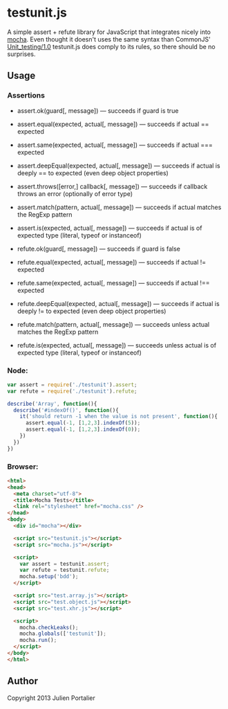 # testunit.js

A simple assert + refute library for JavaScript that integrates nicely into
[mocha](http://visionmedia.github.io/mocha). Even thought it doesn't uses the
same syntax than CommonJS' [Unit_testing/1.0](http://wiki.commonjs.org/wiki/Unit_Testing/1.0)
testunit.js does comply to its rules, so there should be no surprises.

## Usage

### Assertions

  - assert.ok(guard[, message])                     — succeeds if guard is true
  - assert.equal(expected, actual[, message])       — succeeds if actual == expected
  - assert.same(expected, actual[, message])        — succeeds if actual === expected
  - assert.deepEqual(expected, actual[, message])   — succeeds if actual is deeply == to expected (even deep object properties)
  - assert.throws([error,] callback[, message])     — succeeds if callback throws an error (optionally of error type)
  - assert.match(pattern, actual[, message])        — succeeds if actual matches the RegExp pattern
  - assert.is(expected, actual[, message])          — succeeds if actual is of expected type (literal, typeof or instanceof)

  - refute.ok(guard[, message])                     — succeeds if guard is false
  - refute.equal(expected, actual[, message])       — succeeds if actual != expected
  - refute.same(expected, actual[, message])        — succeeds if actual !== expected
  - refute.deepEqual(expected, actual[, message])   — succeeds if actual is deeply != to expected (even deep object properties)
  - refute.match(pattern, actual[, message])        — succeeds unless actual matches the RegExp pattern
  - refute.is(expected, actual[, message])          — succeeds unless actual is of expected type (literal, typeof or instanceof)

### Node:

```javascript
var assert = require('./testunit').assert;
var refute = require('./testunit').refute;

describe('Array', function(){
  describe('#indexOf()', function(){
    it('should return -1 when the value is not present', function(){
      assert.equal(-1, [1,2,3].indexOf(5));
      assert.equal(-1, [1,2,3].indexOf(0));
    })
  })
})
```

### Browser:

```html
<html>
<head>
  <meta charset="utf-8">
  <title>Mocha Tests</title>
  <link rel="stylesheet" href="mocha.css" />
</head>
<body>
  <div id="mocha"></div>

  <script src="testunit.js"></script>
  <script src="mocha.js"></script>

  <script>
    var assert = testunit.assert;
    var refute = testunit.refute;
    mocha.setup('bdd');
  </script>

  <script src="test.array.js"></script>
  <script src="test.object.js"></script>
  <script src="test.xhr.js"></script>

  <script>
    mocha.checkLeaks();
    mocha.globals(['testunit']);
    mocha.run();
  </script>
</body>
</html>
```

## Author

Copyright 2013 Julien Portalier
